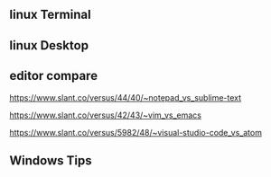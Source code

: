 ## linux Terminal


## linux Desktop



## editor compare

https://www.slant.co/versus/44/40/~notepad_vs_sublime-text

https://www.slant.co/versus/42/43/~vim_vs_emacs

https://www.slant.co/versus/5982/48/~visual-studio-code_vs_atom

## Windows Tips
